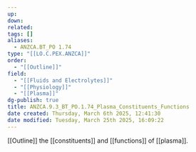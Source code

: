 ```yaml
---
up: 
down: 
related: 
tags: []
aliases:
  - ANZCA.BT_PO 1.74
type: "[[LO.C.PEX.ANZCA]]"
order:
  - "[[Outline]]"
field:
  - "[[Fluids and Electrolytes]]"
  - "[[Physiology]]"
  - "[[Plasma]]"
dg-publish: true
title: ANZCA.9.3_BT_PO.1.74_Plasma_Constituents_Functions
date created: Thursday, March 6th 2025, 12:41:30
date modified: Tuesday, March 25th 2025, 16:09:22
---
```


[[Outline]] the [[constituents]] and [[functions]] of [[plasma]].
